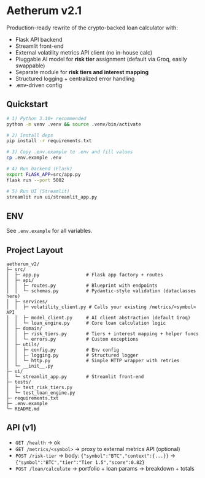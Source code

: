 # Aetherum v2.1

Production-ready rewrite of the crypto-backed loan calculator with:
- Flask API backend
- Streamlit front-end
- External volatility metrics API client (no in-house calc)
- Pluggable AI model for **risk tier** assignment (default via Groq, easily swappable)
- Separate module for **risk tiers and interest mapping**
- Structured logging + centralized error handling
- .env-driven config

## Quickstart

```bash
# 1) Python 3.10+ recommended
python -m venv .venv && source .venv/bin/activate

# 2) Install deps
pip install -r requirements.txt

# 3) Copy .env.example to .env and fill values
cp .env.example .env

# 4) Run backend (Flask)
export FLASK_APP=src/app.py
flask run --port 5002

# 5) Run UI (Streamlit)
streamlit run ui/streamlit_app.py
```

## ENV
See `.env.example` for all variables.


## Project Layout

```
aetherum_v2/
├─ src/
│  ├─ app.py                 # Flask app factory + routes
│  ├─ api/
│  │  ├─ routes.py           # Blueprint with endpoints
│  │  └─ schemas.py          # Pydantic-style validation (dataclasses here)
│  ├─ services/
│  │  ├─ volatility_client.py # Calls your existing /metrics/<symbol> API
│  │  ├─ model_client.py     # AI client abstraction (default Groq)
│  │  └─ loan_engine.py      # Core loan calculation logic
│  ├─ domain/
│  │  ├─ risk_tiers.py       # Tiers + interest mapping + helper funcs
│  │  └─ errors.py           # Custom exceptions
│  ├─ utils/
│  │  ├─ config.py           # Env config
│  │  ├─ logging.py          # Structured logger
│  │  └─ http.py             # Simple HTTP wrapper with retries
│  └─ __init__.py
├─ ui/
│  └─ streamlit_app.py       # Streamlit front-end
├─ tests/
│  ├─ test_risk_tiers.py
│  └─ test_loan_engine.py
├─ requirements.txt
├─ .env.example
└─ README.md
```

## API (v1)

- `GET /health` → ok
- `GET /metrics/<symbol>` → proxy to external metrics API (optional)
- `POST /risk-tier` → body: `{"symbol":"BTC","context":{...}}` → `{"symbol":"BTC","tier":"Tier 1.5","score":0.82}`
- `POST /loan/calculate` → portfolio + loan params → breakdown + totals

